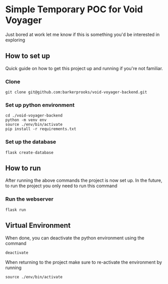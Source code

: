 # Simple Temporary POC for Void Voyager

Just bored at work let me know if this is something you'd be interested in exploring

## How to set up

Quick guide on how to get this project up and running if you're not familiar.

### Clone
```
git clone git@github.com:barkerprooks/void-voyager-backend.git
```

### Set up python environment
```
cd ./void-voyager-backend
python -m venv env
source ./env/bin/activate
pip install -r requirements.txt
```

### Set up the database
```
flask create-database
```

## How to run

After running the above commands the project is now set up. In the future, to run the
project you only need to run this command

### Run the webserver
```
flask run
```

## Virtual Environment

When done, you can deactivate the python environment using the command

```
deactivate
```

When returning to the project make sure to re-activate the environment by running
```
source ./env/bin/activate
```